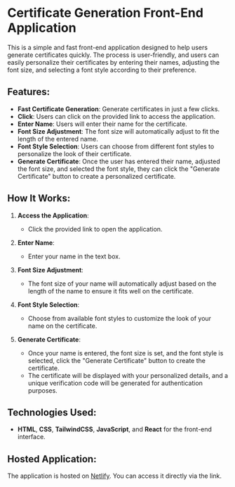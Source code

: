 # Certificate Generation Front-End Application

This is a simple and fast front-end application designed to help users generate certificates quickly. The process is user-friendly, and users can easily personalize their certificates by entering their names, adjusting the font size, and selecting a font style according to their preference.

## Features:
- **Fast Certificate Generation**: Generate certificates in just a few clicks.
- **Click**: Users can click on the provided link to access the application.
- **Enter Name**: Users will enter their name for the certificate.
- **Font Size Adjustment**: The font size will automatically adjust to fit the length of the entered name.
- **Font Style Selection**: Users can choose from different font styles to personalize the look of their certificate.
- **Generate Certificate**: Once the user has entered their name, adjusted the font size, and selected the font style, they can click the "Generate Certificate" button to create a personalized certificate.

## How It Works:
1. **Access the Application**:
   - Click the provided link to open the application.

2. **Enter Name**:
   - Enter your name in the text box.
   
3. **Font Size Adjustment**:
   - The font size of your name will automatically adjust based on the length of the name to ensure it fits well on the certificate.

4. **Font Style Selection**:
   - Choose from available font styles to customize the look of your name on the certificate.

5. **Generate Certificate**:
   - Once your name is entered, the font size is set, and the font style is selected, click the "Generate Certificate" button to create the certificate.
   - The certificate will be displayed with your personalized details, and a unique verification code will be generated for authentication purposes.

## Technologies Used:
- **HTML**, **CSS**, **TailwindCSS**, **JavaScript**, and **React** for the front-end interface.

## Hosted Application:
The application is hosted on [Netlify](https://fast-certify.netlify.app/). You can access it directly via the link.
